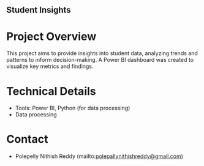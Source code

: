 ## Student Insights

# Project Overview
This project aims to provide insights into student data, analyzing trends and patterns to inform decision-making. A Power BI dashboard was created to visualize key metrics and findings.
# Technical Details
- Tools: Power BI, Python (for data processing)
- Data processing
# Contact
- Polepelly Nithish Reddy (mailto:polepallynithishreddy@gmail.com)

